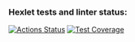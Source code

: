 ### Hexlet tests and linter status:
[![Actions Status](https://github.com/aleksandrtamrazov/backend-project-lvl3/workflows/hexlet-check/badge.svg)](https://github.com/aleksandrtamrazov/backend-project-lvl3/actions)
[![Test Coverage](https://api.codeclimate.com/v1/badges/020fabf81f971830e7f1/test_coverage)](https://codeclimate.com/github/aleksandrtamrazov/backend-project-lvl3/test_coverage)
